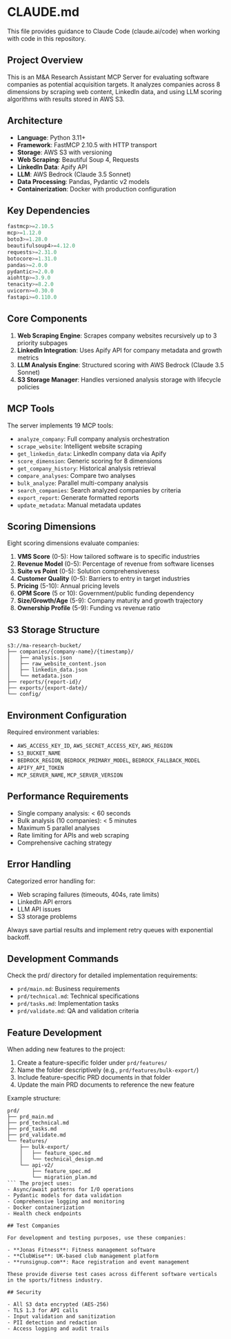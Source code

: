 # CLAUDE.md

This file provides guidance to Claude Code (claude.ai/code) when working with code in this repository.

## Project Overview

This is an M&A Research Assistant MCP Server for evaluating software companies as potential acquisition targets. It analyzes companies across 8 dimensions by scraping web content, LinkedIn data, and using LLM scoring algorithms with results stored in AWS S3.

## Architecture

- **Language**: Python 3.11+
- **Framework**: FastMCP 2.10.5 with HTTP transport
- **Storage**: AWS S3 with versioning
- **Web Scraping**: Beautiful Soup 4, Requests
- **LinkedIn Data**: Apify API
- **LLM**: AWS Bedrock (Claude 3.5 Sonnet)
- **Data Processing**: Pandas, Pydantic v2 models
- **Containerization**: Docker with production configuration

## Key Dependencies

```python
fastmcp>=2.10.5
mcp>=1.12.0
boto3>=1.28.0
beautifulsoup4>=4.12.0
requests>=2.31.0
botocore>=1.31.0
pandas>=2.0.0
pydantic>=2.0.0
aiohttp>=3.9.0
tenacity>=8.2.0
uvicorn>=0.30.0
fastapi>=0.110.0
```

## Core Components

1. **Web Scraping Engine**: Scrapes company websites recursively up to 3 priority subpages
2. **LinkedIn Integration**: Uses Apify API for company metadata and growth metrics
3. **LLM Analysis Engine**: Structured scoring with AWS Bedrock (Claude 3.5 Sonnet)
4. **S3 Storage Manager**: Handles versioned analysis storage with lifecycle policies

## MCP Tools

The server implements 19 MCP tools:

- `analyze_company`: Full company analysis orchestration
- `scrape_website`: Intelligent website scraping
- `get_linkedin_data`: LinkedIn company data via Apify
- `score_dimension`: Generic scoring for 8 dimensions
- `get_company_history`: Historical analysis retrieval
- `compare_analyses`: Compare two analyses
- `bulk_analyze`: Parallel multi-company analysis
- `search_companies`: Search analyzed companies by criteria
- `export_report`: Generate formatted reports
- `update_metadata`: Manual metadata updates

## Scoring Dimensions

Eight scoring dimensions evaluate companies:

1. **VMS Score** (0-5): How tailored software is to specific industries
2. **Revenue Model** (0-5): Percentage of revenue from software licenses
3. **Suite vs Point** (0-5): Solution comprehensiveness
4. **Customer Quality** (0-5): Barriers to entry in target industries
5. **Pricing** (5-10): Annual pricing levels
6. **OPM Score** (5 or 10): Government/public funding dependency
7. **Size/Growth/Age** (5-9): Company maturity and growth trajectory
8. **Ownership Profile** (5-9): Funding vs revenue ratio

## S3 Storage Structure

```
s3://ma-research-bucket/
├── companies/{company-name}/{timestamp}/
│   ├── analysis.json
│   ├── raw_website_content.json
│   ├── linkedin_data.json
│   └── metadata.json
├── reports/{report-id}/
├── exports/{export-date}/
└── config/
```

## Environment Configuration

Required environment variables:
- `AWS_ACCESS_KEY_ID`, `AWS_SECRET_ACCESS_KEY`, `AWS_REGION`
- `S3_BUCKET_NAME`
- `BEDROCK_REGION`, `BEDROCK_PRIMARY_MODEL`, `BEDROCK_FALLBACK_MODEL`
- `APIFY_API_TOKEN`
- `MCP_SERVER_NAME`, `MCP_SERVER_VERSION`

## Performance Requirements

- Single company analysis: < 60 seconds
- Bulk analysis (10 companies): < 5 minutes
- Maximum 5 parallel analyses
- Rate limiting for APIs and web scraping
- Comprehensive caching strategy

## Error Handling

Categorized error handling for:
- Web scraping failures (timeouts, 404s, rate limits)
- LinkedIn API errors
- LLM API issues
- S3 storage problems

Always save partial results and implement retry queues with exponential backoff.

## Development Commands

Check the prd/ directory for detailed implementation requirements:
- `prd/main.md`: Business requirements
- `prd/technical.md`: Technical specifications
- `prd/tasks.md`: Implementation tasks
- `prd/validate.md`: QA and validation criteria

## Feature Development

When adding new features to the project:
1. Create a feature-specific folder under `prd/features/`
2. Name the folder descriptively (e.g., `prd/features/bulk-export/`)
3. Include feature-specific PRD documents in that folder
4. Update the main PRD documents to reference the new feature

Example structure:
```
prd/
├── prd_main.md
├── prd_technical.md
├── prd_tasks.md
├── prd_validate.md
└── features/
    ├── bulk-export/
    │   ├── feature_spec.md
    │   └── technical_design.md
    └── api-v2/
        ├── feature_spec.md
        └── migration_plan.md
``` The project uses:
- Async/await patterns for I/O operations
- Pydantic models for data validation
- Comprehensive logging and monitoring
- Docker containerization
- Health check endpoints

## Test Companies

For development and testing purposes, use these companies:

- **Jonas Fitness**: Fitness management software
- **ClubWise**: UK-based club management platform  
- **runsignup.com**: Race registration and event management

These provide diverse test cases across different software verticals in the sports/fitness industry.

## Security

- All S3 data encrypted (AES-256)
- TLS 1.3 for API calls
- Input validation and sanitization
- PII detection and redaction
- Access logging and audit trails